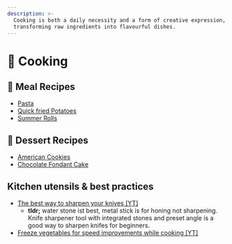 ```yaml
---
description: >-
  Cooking is both a daily necessity and a form of creative expression,
  transforming raw ingredients into flavourful dishes.
---
```


# 🍳 Cooking

## 🍝 Meal Recipes

* [Pasta](pasta-bolognese.md)
* [Quick fried Potatoes](quick-fried-potatoes.md)
* [Summer Rolls](summer-rolls.md)

## 🍰 Dessert Recipes

* [American Cookies](american-cookies.md)
* [Chocolate Fondant Cake](chocolate-fondant-cake.md)

## Kitchen utensils & best practices

* [The best way to sharpen your knives \[YT\]](https://www.youtube.com/watch?v=t-\_qzsMF8RM)
  * **tldr;** water stone ist best, metal stick is for honing not sharpening. Knife sharpener tool with integrated stones and preset angle is a good way to sharpen knifes for beginners.
* [Freeze vegetables for speed improvements while cooking \[YT\]](https://www.youtube.com/watch?app=desktop\&v=XlndcLo3j7I)



